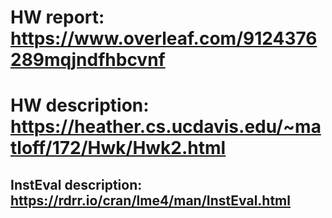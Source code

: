 # HW report: https://www.overleaf.com/9124376289mqjndfhbcvnf 

 
# HW description: https://heather.cs.ucdavis.edu/~matloff/172/Hwk/Hwk2.html 

## InstEval description: https://rdrr.io/cran/lme4/man/InstEval.html
